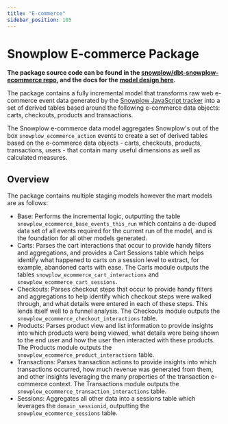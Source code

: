 ```yaml
---
title: "E-commerce"
sidebar_position: 105
---
```


# Snowplow E-commerce Package

**The package source code can be found in the [snowplow/dbt-snowplow-ecommerce repo](https://github.com/snowplow/dbt-snowplow-ecommerce), and the docs for the [model design here](https://snowplow.github.io/dbt-snowplow-ecommerce/#!/overview/snowplow_ecommerce).**

The package contains a fully incremental model that transforms raw web e-commerce event data generated by the [Snowplow JavaScript tracker](/docs/collecting-data/collecting-from-own-applications/javascript-trackers/index.md) into a set of derived tables based around the following e-commerce data objects: carts, checkouts, products and transactions.

The Snowplow e-commerce data model aggregates Snowplow's out of the box `snowplow_ecommerce_action` events to create a set of derived tables based on the e-commerce data objects - carts, checkouts, products, transactions, users - that contain many useful dimensions as well as calculated measures.

## Overview

The package contains multiple staging models however the mart models are as follows:

- Base: Performs the incremental logic, outputting the table `snowplow_ecommerce_base_events_this_run` which contains a de-duped data set of all events required for the current run of the model, and is the foundation for all other models generated.
- Carts: Parses the cart interactions that occur to provide handy filters and aggregations, and provides a Cart Sessions table which helps identify what happened to carts on a session level to extract, for example, abandoned carts with ease. The Carts module outputs the tables `snowplow_ecommerce_cart_interactions` and `snowplow_ecommerce_cart_sessions`.
- Checkouts: Parses checkout steps that occur to provide handy filters and aggregations to help identify which checkout steps were walked through, and what details were entered in each of these steps. This lends itself well to a funnel analysis. The Checkouts module outputs the `snowplow_ecommerce_checkout_interactions` table.
- Products: Parses product view and list information to provide insights into which products were being viewed, what details were being shown to the end user and how the user then interacted with these products. The Products module outputs the `snowplow_ecommerce_product_interactions` table.
- Transactions: Parses transaction actions to provide insights into which transactions occurred, how much revenue was generated from them, and other insights leveraging the many properties of the transaction e-commerce context. The Transactions module outputs the `snowplow_ecommerce_transaction_interactions` table.
- Sessions: Aggregates all other data into a sessions table which leverages the  `domain_sessionid`, outputting the `snowplow_ecommerce_sessions` table.
